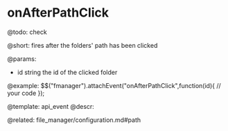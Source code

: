 onAfterPathClick
=============

@todo:
	check

@short:
	fires after the folders' path has been clicked

@params:
- id 		string		the id of the clicked folder

@example:
$$("fmanager").attachEvent("onAfterPathClick",function(id){
    // your code
});

@template:	api_event
@descr:

@related:
file_manager/configuration.md#path